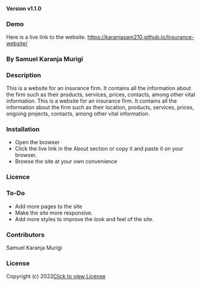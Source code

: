 

#### Version v1.1.0

### Demo
Here is a live link to the website. https://karanjasam210.github.io/Insurance-website/

### By Samuel Karanja Murigi

### Description
This is a website for an insurance firm. It contains all the information about the firm such as their products, services, prices, contacts, among other vital information.
This is a website for an insurance firm. It contains all the information about the firm such as their location, products, services, prices, ongoing projects, contacts, among other vital information.

### Installation
* Open the browser
* Click the live link in the About section or copy it and paste it on your browser.
* Browse the site at your own convenience

### Licence
### To-Do
* Add more pages to the site
* Make the site more responsive.
* Add more styles to improve the look and feel of the site.

### Contributors
Samuel Karanja Murigi

### License
Copyright (c) 2022[Click to view License](LICENSE)